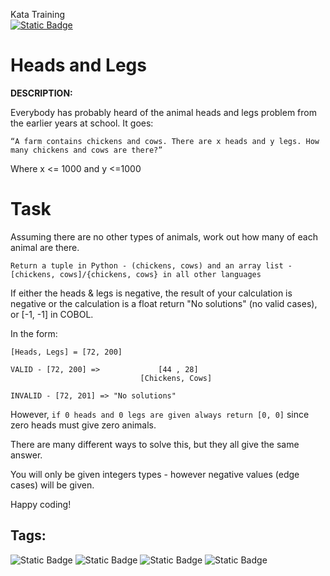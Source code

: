 Kata Training <br>
[![Static Badge](https://img.shields.io/badge/8kyu%20-%20black?style=flat&logo=codewars&labelColor=B1361E&color=black)](Javascript/8kyu)

# Heads and Legs

**DESCRIPTION:**

Everybody has probably heard of the animal heads and legs problem from the earlier years at school. It goes:

`
“A farm contains chickens and cows. There are x heads and y legs. How many chickens and cows are there?”
`

Where x <= 1000 and y <=1000

# Task

Assuming there are no other types of animals, work out how many of each animal are there.

`Return a tuple in Python - (chickens, cows) and an array list - [chickens, cows]/{chickens, cows} in all other languages`

If either the heads & legs is negative, the result of your calculation is negative or the calculation is a float return "No solutions" (no valid cases), or [-1, -1] in COBOL.

In the form:
```
[Heads, Legs] = [72, 200]

VALID - [72, 200] =>             [44 , 28]   
                             [Chickens, Cows]

INVALID - [72, 201] => "No solutions"
```

However, `if 0 heads and 0 legs are given always return [0, 0]` since zero heads must give zero animals.

There are many different ways to solve this, but they all give the same answer.

You will only be given integers types - however negative values (edge cases) will be given.

Happy coding!

## Tags:

![Static Badge](https://img.shields.io/badge/algebra%20-%20gold?style=plastic) ![Static Badge](https://img.shields.io/badge/logic%20-%20indigo?style=plastic) ![Static Badge](https://img.shields.io/badge/mathematics%20-%20royalblue?style=plastic) ![Static Badge](https://img.shields.io/badge/algorithms%20-%20teal?style=plastic)